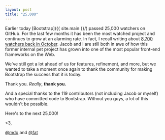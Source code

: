 ```yaml
---
layout: post
title: "25,000"
---
```


Earlier today [Bootstrap]({{ site.main }}/) passed 25,000 watchers on GitHub. For the last few months it has been the most watched project and continues to grow at an alarming rate. In fact, I recall writing about [8,700 watchers back in October](https://markdotto.com/2011/10/28/floored/). Jacob and I are still both in awe of how this former internal pet project has grown into one of the most popular front-end frameworks on the Web.

We've still got a lot ahead of us for features, refinement, and more, but we wanted to take a moment once again to thank the community for making Bootstrap the success that it is today.

Thank you. *Really*, **thank you.**

And a special thanks to the 119 contributors (not including Jacob or myself) who have committed code to Bootstrap. Without you guys, a lot of this wouldn't be possible.

Here's to the next 25,000!

<3,

[@mdo](https://twitter.com/mdo) and [@fat](https://twitter.com/fat)
